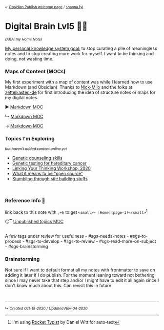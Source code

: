 <small>↙ [Obsidian Publish welcome page](index.md) / [shanna.fyi](https://shanna.fyi/)</small>

# Digital Brain Lvl5 👩🏻
*<small>(AKA: my Home Note)</small>*

<ins>My personal knowledge system goal:</ins> to stop curating a pile of meaningless notes and to stop creating more work for myself. I want to be thinking and doing, not wasting time.
<br>

### Maps of Content (MOCs)
My first experiment with a map of content was while I learned how to use Markdown (and Obsidian). Thanks to [Nick-Milo](zk-public/-nick-milo.md) and the folks at [zettelkasten-de](zk-public/zettelkasten-de-website.md) for first introducing the idea of structure notes or maps for my digital notes.


▶ [Markdown MOC](zk-public/-markdown.md)

↳ [Markdown MOC](zk-public/-markdown.md)

→ [Markdown MOC](zk-public/-markdown.md)


### Topics I'm Exploring
<small>*~~but haven't added content online yet~~*</small>

- [Genetic counseling skills](zk-lyt-pks/mocs/genetic-counseling-skills.md) 
- [Genetic testing for hereditary cancer](zk-lyt-pks/mocs/genetic-testing-hereditary-cancer.md)
- [Linking Your Thinking Workshop, 2020](zk-lyt-pks/mocs/LYT-course-moc-2020.md)
- [What it means to be "open source"](zk-lyt-pks/mocs/open-source-mindset.md)
- [Stumbling through site building stuffs](shanna-fyi/pages/personal-site-experiment-log)

<br>


### Reference Info 📌
link back to this note with `,+h` to get `<small>← [Home](page-1)</small>`[^1]

😴 [Unpublished topics MOC](zk-lyt-pks/mocs/private%20topics%20MOC.md)


<br>
A few tags under review for usefulness
- #sgs-needs-notes 
- #sgs-to-process 
- #sgs-to-develop 
- #sgs-to-review 
- #sgs-read-more-on-subject 
- #sgs-brainstorming 


<br>

### Brainstorming
Not sure if I want to default format all my notes with frontmatter to save on adding it later if I do publish. For the moment leaning toward not bothering since I may never take that step and/or I might have to edit it all again since I don't know much about this. Can revisit this in future


[^1]: I'm using [Rocket Typist](https://witt-software.com/rockettypist/) by Daniel Witt for auto-text

<br>

---

<small>↳ <i>Created Oct-18-2020 / Updated Nov-04-2020 </i></small>

